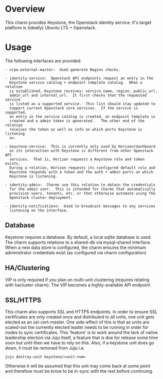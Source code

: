 Overview
========

This charm provides Keystone, the Openstack identity service.  It's target
platform is (ideally) Ubuntu LTS + Openstack.

Usage
=====

The following interfaces are provided:

    - nrpe-external-master:  Used generate Nagios checks.

    - identity-service:  Openstack API endpoints request an entry in the 
      Keystone service catalog + endpoint template catalog.  When a relation
      is established, Keystone receives: service name, region, public_url,
      admin_url and internal_url.  It first checks that the requested service
      is listed as a supported service.  This list should stay updated to
      support current Openstack core services.  If the service is supported,
      an entry in the service catalog is created, an endpoint template is
      created and a admin token is generated.   The other end of the relation
      receives the token as well as info on which ports Keystone is listening
      on.

    - keystone-service:  This is currently only used by Horizon/dashboard
      as its interaction with Keystone is different from other Openstack API
      services.  That is, Horizon requests a Keystone role and token exists.
      During a relation, Horizon requests its configured default role and
      Keystone responds with a token and the auth + admin ports on which
      Keystone is listening.

    - identity-admin:  Charms use this relation to obtain the credentials
      for the admin user.  This is intended for charms that automatically
      provision users, tenants, etc. or that otherwise automate using the
      Openstack cluster deployment.

    - identity-notifications:  Used to broadcast messages to any services
      listening on the interface.

Database
--------

Keystone requires a database.  By default, a local sqlite database is used.
The charm supports relations to a shared-db via mysql-shared interface.  When
a new data store is configured, the charm ensures the minimum administrator
credentials exist (as configured via charm configuration)

HA/Clustering
-------------

VIP is only required if you plan on multi-unit clustering (requires relating
with hacluster charm). The VIP becomes a highly-available API endpoint.

SSL/HTTPS
---------

This charm also supports SSL and HTTPS endpoints. In order to ensure SSL
certificates are only created once and distributed to all units, one unit gets
elected as an ssl-cert-master. One side-effect of this is that as units are
scaled-out the currently elected leader needs to be running in order for nodes
to sync certificates. This 'feature' is to work around the lack of native
leadership election via Juju itself, a feature that is due for release some
time soon but until then we have to rely on this. Also, if a keystone unit does
go down, it must be removed from Juju i.e.

    juju destroy-unit keystone/<unit-num>

Otherwise it will be assumed that this unit may come back at some point and
therefore must be know to be in-sync with the rest before continuing.

